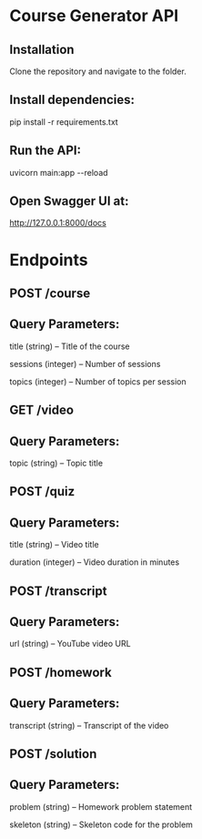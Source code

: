 # Course Generator API
## Installation

Clone the repository and navigate to the folder.

## Install dependencies:
pip install -r requirements.txt

## Run the API:
uvicorn main:app --reload

## Open Swagger UI at:
http://127.0.0.1:8000/docs

# Endpoints
## POST /course

## Query Parameters:

title (string) – Title of the course

sessions (integer) – Number of sessions

topics (integer) – Number of topics per session

## GET /video

## Query Parameters:

topic (string) – Topic title

## POST /quiz

## Query Parameters:

title (string) – Video title

duration (integer) – Video duration in minutes

## POST /transcript

## Query Parameters:

url (string) – YouTube video URL

## POST /homework

## Query Parameters:

transcript (string) – Transcript of the video

## POST /solution

## Query Parameters:

problem (string) – Homework problem statement

skeleton (string) – Skeleton code for the problem
